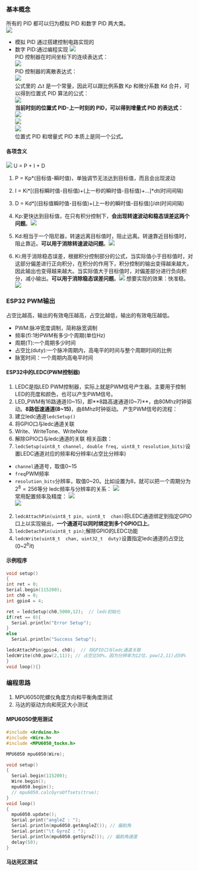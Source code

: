### 基本概念

所有的 PID 都可以归为模拟 PID 和数字 PID 两大类。  
![](images/1.png)

- 模拟 PID 通过搭建控制电路实现的
- 数字 PID:通过编程实现
  ![](images/2.png)  
  PID 控制器在时间坐标下的连续表达式：  
  ![](images/3.png)  
  PID 控制器的离散表达式：  
  ![](images/4.png)  
  公式里的 △t 是一个常量，因此可以跟比例系数 Kp 和微分系数 Kd 合并，可以得到位置式 PID 算法的公式：  
  ![](images/5.png)  
  **当前时刻的位置式 PID-上一时刻的 PID，可以得到增量式 PID 的表达式：**  
  ![](images/6.png)  
  ![](images/8.png)  
  ![](images/7.png)  
  位置式 PID 和增量式 PID 本质上是同一个公式。

#### 各项含义

![](images/3.png)
U = P + I + D

1. P = Kp\*(目标值-瞬时值)，单独调节无法达到目标值，而且会出现波动
2. I = Ki*[(目标瞬时值-目标值)+(上一秒的瞬时值-目标值)+...]*dt(时间间隔)
3. D = Kd\*[(目标值瞬时值-目标值)+(上一秒的瞬时值-目标值)]/dt(时间间隔)

4. Kp:更快达到目标值，在只有积分控制下，**会出现转速波动和稳态误差这两个问题**。![](images/9.png)
5. Kd:相当于一个阻尼器，转速远离目标值时，阻止远离。转速靠近目标值时，阻止靠近。**可以用于消除转速波动问题**。![](images/10.png)
6. Ki:用于消除稳态误差，根据积分控制部分的公式，当实际值小于目标值时，对这部分偏差进行正向积分，在积分的作用下，积分控制的输出变得越来越大，因此输出也变得越来越大。当实际值大于目标值时，对偏差部分进行负向积分，减小输出。**可以用于消除稳态误差问题**。![](images/11.png)
   想要实现的效果：快准稳。![](images/12.png)

### ESP32 PWM输出
占空比越高，输出的有效电压越高，占空比越低，输出的有效电压越低。
* PWM:脉冲宽度调制，简称脉宽调制
* 频率(f):1秒PWM有多少个周期(单位Hz)
* 周期(T):一个周期多少时间
* 占空比(duty):一个脉冲周期内，高电平的时间与整个周期时间的比例
* 脉宽时间：一个周期内高电平时间
#### ESP32中的LEDC(PWM控制器)
1. LEDC是指LED PWM控制器，实际上就是PWM信号产生器。主要用于控制LED的亮度和颜色，也可以产生PWM信号。
2. LED_PWM有16路通道(0~15)，即**8路高速通道(0~7)**，由80Mhz时钟驱动。**8路低速通道(8~15)**，由8Mhz时钟驱动。
产生PWM信号的流程：
1. 建立ledc通道`ledcSetup()`
2. 将GPIO口与ledc通道关联
3. Write、WriteTone、WriteNote
4. 解除GPIO口与ledc通道的关联
相关函数：
1.  `ledcSetup(uint8_t channel, double freq, uint8_t resolution_bits)`设置LEDC通道对应的频率和分辨率(占空比分辨率)
  * `channel`通道号，取值0~15
  * `freq`PWM频率
  * `resolution_bits`分辨率，取值0~20。比如设置为8，就可以把一个周期分为$2^8=256$等分
ledc频率与分辨率的关系：
![]((images/13.png))     
常用配置频率及精度：
![](images/14.png)    
![](images/15.png)
2. `ledcAttachPin(uint8_t pin, uint8_t  chan)`将LEDC通道绑定到指定GPIO口上以实现输出，**一个通道可以同时绑定到多个GPIO口上**。
3. `ledcDetachPin(uint8_t pin)`;解除GPIO的LEDC功能
4. `ledcWrite(uint8_t  chan, uint32_t  duty)`设置指定ledc通道的占空比(0~$2^bit$)
#### 示例程序
```c
void setup()
{
int ret = 0;
Serial.begin(115200);
int ch0 = 0;
int gpio4 = 4;

ret = ledcSetup(ch0,5000,12);  // ledc初始化
if(ret == 0){
  Serial.println("Error Setup");
}
else
  Serial.println("Success Setup");

ledcAttachPin(gpio4, ch0);  // 将GPIO口与ledc通道关联
ledcWrite(ch0,pow(2,11)); // 占空比50%，因为分辨率为12位，pow(2,11)占50%
}
void loop(){}
```
### 编程思路
1. MPU6050陀螺仪角度方向和平衡角度测试
2. 马达的驱动方向和死区大小测试
#### MPU6050使用测试
```c
#include <Arduino.h>
#include <Wire.h>
#include <MPU6050_tockn.h>

MPU6050 mpu6050(Wire);

void setup()
{
  Serial.begin(115200);
  Wire.begin();
  mpu6050.begin();
  // mpu6050.calcGyroOffsets(true);
}
void loop()
{
  mpu6050.update();
  Serial.print("angleZ : ");
  Serial.println(mpu6050.getAngleZ()); // 偏航角
  Serial.print("\t GyroZ : ");
  Serial.println(mpu6050.getGyroZ()); // 偏航角速度
  delay(50);
}
```
#### 马达死区测试